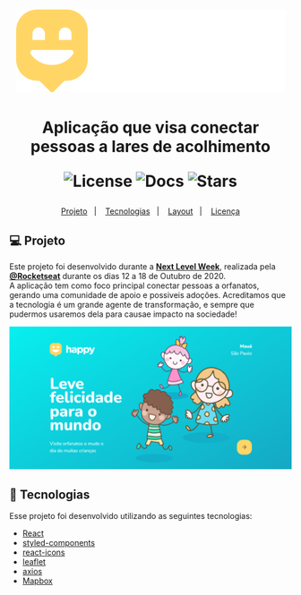 <h1 align="center">
  <img src="/public/images/logo.svg" alt="logo"/>
</h1>

  <h1 align="center">
  Aplicação que visa conectar pessoas a lares de acolhimento
  
  <p>
    <img src="https://img.shields.io/static/v1?label=license&message=MIT&color=8257E6&labelColor=121214" alt="License">
    <img src="https://img.shields.io/static/v1?label=docs&message=100%&color=8257E6&labelColor=121214" alt="Docs">
    <img src="https://img.shields.io/github/stars/P728/nlw_discovery_appHappy?label=stars&message=MIT&color=8257E6&labelColor=121214" alt="Stars"> 
  </p>
  </h1>
  
  <p align="center">
    <a href="#-projeto">Projeto</a>&nbsp;&nbsp;&nbsp;|&nbsp;&nbsp;&nbsp;
    <a href="#rocket-tecnologias">Tecnologias</a>&nbsp;&nbsp;&nbsp;|&nbsp;&nbsp;&nbsp;
    <a href="#-layout">Layout</a>&nbsp;&nbsp;&nbsp;|&nbsp;&nbsp;&nbsp;
    <a href="#memo-licença">Licença</a>
  </p>

## 💻 Projeto

Este projeto foi desenvolvido durante a **[Next Level Week](https://nextlevelweek.com/)**, realizada pela **[@Rocketseat](https://github.com/Rocketseat)** durante os dias 12 a 18 de Outubro de 2020. <br> A aplicação tem como foco principal conectar pessoas a orfanatos, gerando uma comunidade de apoio e possiveis adoções. Acreditamos que a tecnologia é um grande agente de transformação, e sempre que pudermos usaremos dela para causae impacto na sociedade!

![Screenshot](/print/print_home.png)

## 🚀 Tecnologias

Esse projeto foi desenvolvido utilizando as seguintes tecnologias:

- [React](https://reactjs.org/)
- [styled-components](https://reactjs.org/)
- [react-icons](https://www.sqlite.org/index.html)
- [leaflet](https://handlebarsjs.com/)
- [axios]()
- [Mapbox](https://handlebarsjs.com/)
